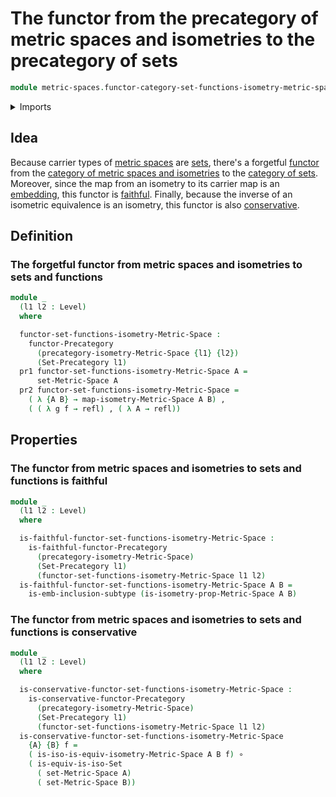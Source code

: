 # The functor from the precategory of metric spaces and isometries to the precategory of sets

```agda
module metric-spaces.functor-category-set-functions-isometry-metric-spaces where
```

<details><summary>Imports</summary>

```agda
open import category-theory.conservative-functors-precategories
open import category-theory.faithful-functors-precategories
open import category-theory.functors-precategories
open import category-theory.isomorphisms-in-precategories
open import category-theory.maps-precategories
open import category-theory.precategories

open import foundation.category-of-sets
open import foundation.dependent-pair-types
open import foundation.equivalences
open import foundation.function-extensionality
open import foundation.function-types
open import foundation.fundamental-theorem-of-identity-types
open import foundation.homotopies
open import foundation.identity-types
open import foundation.isomorphisms-of-sets
open import foundation.subtypes
open import foundation.universe-levels

open import metric-spaces.category-of-metric-spaces-and-isometries
open import metric-spaces.isometries-metric-spaces
open import metric-spaces.metric-spaces
open import metric-spaces.precategory-of-metric-spaces-and-isometries
```

</details>

## Idea

Because carrier types of [metric spaces](metric-spaces.metric-spaces.md) are
[sets](foundation.sets.md), there's a forgetful
[functor](category-theory.functors-precategories.md) from the
[category of metric spaces and isometries](metric-spaces.category-of-metric-spaces-and-isometries.md)
to the [category of sets](foundation.category-of-sets.md). Moreover, since the
map from an isometry to its carrier map is an
[embedding](foundation.embeddings.md), this functor is
[faithful](category-theory.faithful-functors-precategories.md). Finally, because
the inverse of an isometric equivalence is an isometry, this functor is also
[conservative](category-theory.conservative-functors-precategories.md).

## Definition

### The forgetful functor from metric spaces and isometries to sets and functions

```agda
module _
  (l1 l2 : Level)
  where

  functor-set-functions-isometry-Metric-Space :
    functor-Precategory
      (precategory-isometry-Metric-Space {l1} {l2})
      (Set-Precategory l1)
  pr1 functor-set-functions-isometry-Metric-Space A =
      set-Metric-Space A
  pr2 functor-set-functions-isometry-Metric-Space =
    ( λ {A B} → map-isometry-Metric-Space A B) ,
    ( ( λ g f → refl) , ( λ A → refl))
```

## Properties

### The functor from metric spaces and isometries to sets and functions is faithful

```agda
module _
  (l1 l2 : Level)
  where

  is-faithful-functor-set-functions-isometry-Metric-Space :
    is-faithful-functor-Precategory
      (precategory-isometry-Metric-Space)
      (Set-Precategory l1)
      (functor-set-functions-isometry-Metric-Space l1 l2)
  is-faithful-functor-set-functions-isometry-Metric-Space A B =
    is-emb-inclusion-subtype (is-isometry-prop-Metric-Space A B)
```

### The functor from metric spaces and isometries to sets and functions is conservative

```agda
module _
  (l1 l2 : Level)
  where

  is-conservative-functor-set-functions-isometry-Metric-Space :
    is-conservative-functor-Precategory
      (precategory-isometry-Metric-Space)
      (Set-Precategory l1)
      (functor-set-functions-isometry-Metric-Space l1 l2)
  is-conservative-functor-set-functions-isometry-Metric-Space
    {A} {B} f =
    ( is-iso-is-equiv-isometry-Metric-Space A B f) ∘
    ( is-equiv-is-iso-Set
      ( set-Metric-Space A)
      ( set-Metric-Space B))
```
